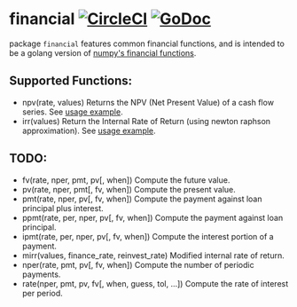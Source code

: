 # financial [![CircleCI](https://circleci.com/gh/orcaman/financial.svg?style=svg)](https://circleci.com/gh/orcaman/financial) [![GoDoc](https://godoc.org/github.com/orcaman/financial?status.svg)](https://godoc.org/github.com/orcaman/financial)

package `financial` features common financial functions, and is intended to be a golang version of [numpy's financial functions](https://docs.scipy.org/doc/numpy/reference/routines.financial.html).

## Supported Functions:
- npv(rate, values)	Returns the NPV (Net Present Value) of a cash flow series. See [usage example](https://godoc.org/github.com/orcaman/financial#example-NPV).
- irr(values)	Return the Internal Rate of Return (using newton raphson approximation). See [usage example](https://godoc.org/github.com/orcaman/financial#example-IRR).


## TODO:
- fv(rate, nper, pmt, pv[, when])	Compute the future value.
- pv(rate, nper, pmt[, fv, when])	Compute the present value.
- pmt(rate, nper, pv[, fv, when])	Compute the payment against loan principal plus interest.
- ppmt(rate, per, nper, pv[, fv, when])	Compute the payment against loan principal.
- ipmt(rate, per, nper, pv[, fv, when])	Compute the interest portion of a payment.
- mirr(values, finance_rate, reinvest_rate)	Modified internal rate of return.
- nper(rate, pmt, pv[, fv, when])	Compute the number of periodic payments.
- rate(nper, pmt, pv, fv[, when, guess, tol, ...])	Compute the rate of interest per period.